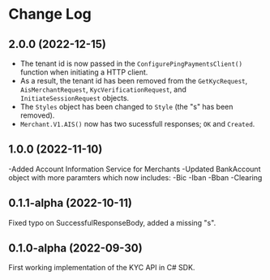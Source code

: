 
# Change Log

## 2.0.0 (2022-12-15)
- The tenant id is now passed in the `ConfigurePingPaymentsClient()` function when initiating a HTTP client.
- As a result, the tenant id has been removed from the `GetKycRequest`, `AisMerchantRequest`, `KycVerificationRequest`, and `InitiateSessionRequest` objects.
- The `Styles` object has been changed to `Style` (the "s" has been removed).
- `Merchant.V1.AIS()` now has two sucessfull responses; `OK` and `Created`. 


## 1.0.0 (2022-11-10)
-Added Account Information Service for Merchants
-Updated BankAccount object with more paramters which now includes:
  -Bic
  -Iban
  -Bban
  -Clearing

## 0.1.1-alpha (2022-10-11)
Fixed typo on SuccessfulResponseBody, added a missing "s".

## 0.1.0-alpha (2022-09-30)
First working implementation of the KYC API in C# SDK.
